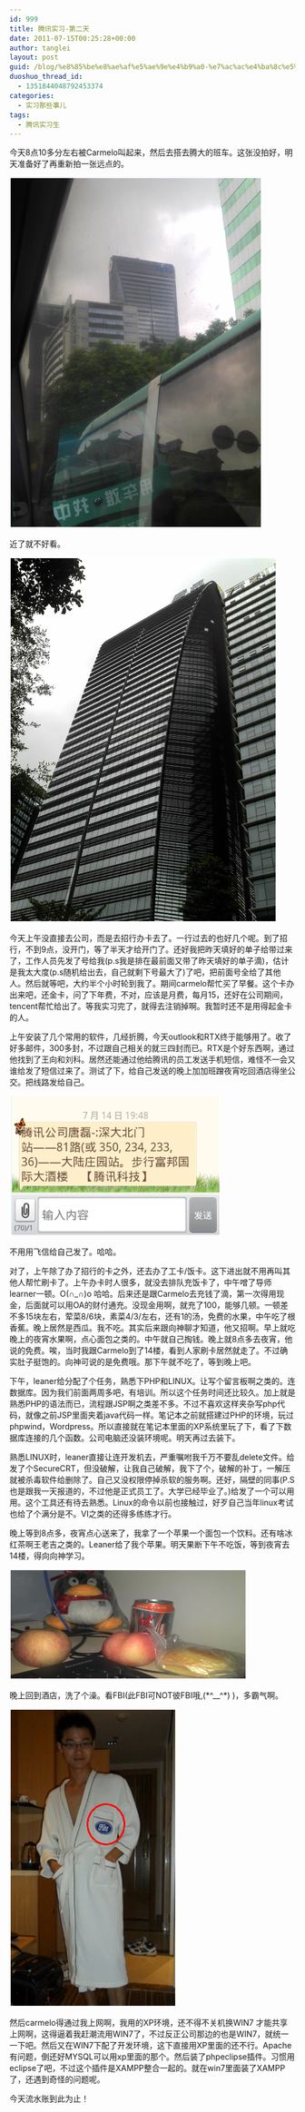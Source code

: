 ```yaml
---
id: 999
title: 腾讯实习-第二天
date: 2011-07-15T00:25:28+00:00
author: tanglei
layout: post
guid: /blog/%e8%85%be%e8%ae%af%e5%ae%9e%e4%b9%a0-%e7%ac%ac%e4%ba%8c%e5%a4%a9.html
duoshuo_thread_id:
  - 1351844048792453374
categories:
  - 实习那些事儿
tags:
  - 腾讯实习生
---
```

今天8点10多分左右被Carmelo叫起来，然后去搭去腾大的班车。这张没拍好，明天准备好了再重新拍一张远点的。 


![](/wp-content/uploads/2011/07/071511_0035_1.png) 

近了就不好看。 


![](/wp-content/uploads/2011/07/071511_0035_2.png) 

今天上午没直接去公司，而是去招行办卡去了。一行过去的也好几个呢。到了招行，不到9点，没开门，等了半天才给开门了。还好我把昨天填好的单子给带过来了，工作人员先发了号给我(p.s我是排在最前面又带了昨天填好的单子滴)，估计是我太大度(p.s随机给出去，自己就剩下号最大了)了吧，把前面号全给了其他人。然后就等吧，大约半个小时轮到我了。期间carmelo帮忙买了早餐。这个卡办出来吧，还金卡，问了下年费，不对，应该是月费，每月15，还好在公司期间，tencent帮忙给出了。等我实习完了，就得去注销掉啊。我暂时还不是用得起金卡的人。 

上午安装了几个常用的软件，几经折腾，今天outlook和RTX终于能够用了。收了好多邮件，300多封，不过跟自己相关的就三四封而已。RTX是个好东西啊，通过他找到了王向和刘科。居然还能通过他给腾讯的员工发送手机短信，难怪不一会又谁给发了短信过来了。测试了下，给自己发送的晚上加加班蹭夜宵吃回酒店得坐公交。把线路发给自己。 


![](/wp-content/uploads/2011/07/071511_0035_3.png) 

不用用飞信给自己发了。哈哈。 

对了，上午除了办了招行的卡之外，还去办了工卡/饭卡。这下进出就不用再叫其他人帮忙刷卡了。上午办卡时人很多，就没去排队充饭卡了，中午噌了导师learner一顿。O(∩_∩)o 哈哈。后来还是跟Carmelo去充钱了滴，第一次得用现金，后面就可以用OA的财付通充。没现金用啊，就充了100，能够几顿。一顿差不多15块左右，荤菜8/6块，素菜4/3/左右，还有1的汤，免费的水果，中午吃了根香蕉。晚上居然是西瓜。我不吃。其实后来跟向神聊才知道，他又招啊。早上就吃晚上的夜宵水果啊，点心面包之类的。中午就自己掏钱。晚上就8点多去夜宵，他说的免费。唉，当时我跟Carmelo到了14楼，看到人家刷卡居然就走了。不过确实肚子挺饱的。向神可说的是免费哦。那下午就不吃了，等到晚上吧。 

下午，leaner给分配了个任务，熟悉下PHP和LINUX。让写个留言板啊之类的。连数据库。因为我们前面两周多吧，有培训。所以这个任务时间还比较久。加上就是熟悉PHP的语法而已，流程跟JSP啊之类差不多。不过不喜欢这样夹杂写php代码，就像之前JSP里面夹着java代码一样。笔记本之前就搭建过PHP的环境，玩过phpwind，Wordpress。所以直接就在笔记本里面的XP系统里玩了下，看了下数据库连接的几个函数。公司电脑还没装环境呢。明天再过去装下。 

熟悉LINUX时，leaner直接让连开发机去，严重嘱咐我千万不要乱delete文件。给发了个SecureCRT，但没破解，让我自己破解，我下了个，破解的补丁，一解压就被杀毒软件给删除了。自己又没权限停掉杀软的服务啊。还好，隔壁的同事(P.S也是跟我一天报道的，不过他是正式员工了。大学已经毕业了。)给发了一个可以用用。这个工具还有待去熟悉。Linux的命令以前也接触过，好歹自己当年linux考试也给了个满分是不。VI之类的还得多练练才行。 

晚上等到8点多，夜宵点心送来了，我拿了一个苹果一个面包一个饮料。还有啥冰红茶啊王老吉之类的。Leaner给了我个苹果。明天果断下午不吃饭，等到夜宵去14楼，得向向神学习。 


![](/wp-content/uploads/2011/07/071511_0035_4.png) 

晚上回到酒店，洗了个澡。看FBI(此FBI可NOT彼FBI哦,(\*^__^\*) )，多霸气啊。 


![](/wp-content/uploads/2011/07/071511_0035_5.png) 

然后carmelo得通过我上网啊，我用的XP环境，还不得不关机换WIN7 才能共享上网啊，这得逼着我赶潮流用WIN7了，不过反正公司那边的也是WIN7，就统一一下吧。然后又在WIN7下配了开发环境，这下直接用XP里面的还不行。Apache有问题，倒还好MYSQL可以用xp里面的那个。然后装了phpeclipse插件。习惯用eclipse了吧，不过这个插件是XAMPP整合一起的。就在win7里面装了XAMPP了，还遇到奇怪的问题呢。 

今天流水账到此为止！

